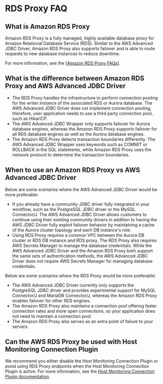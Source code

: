 # RDS Proxy FAQ

## What is Amazon RDS Proxy
Amazon RDS Proxy is a fully managed, highly available database proxy for Amazon Relational Database Service (RDS). Similar to the AWS Advanced JDBC Driver, Amazon RDS Proxy also supports failover and is able to route requests to new database instances to reduce downtime.

For more information, see the [[Amazon RDS Proxy FAQs](https://aws.amazon.com/rds/proxy/faqs/)].

## What is the difference between Amazon RDS Proxy and AWS Advanced JDBC Driver
* The RDS Proxy handles the infrastructure to perform connection pooling for the writer instance of the associated RDS or Aurora database. The AWS Advanced JDBC Driver does not implement connection pooling, therefore, user application needs to use a third party connection pool, such as HikariCP.
* The AWS Advanced JDBC Wrapper only supports failover for Aurora database engines, whereas the Amazon RDS Proxy supports failover for all RDS database engines as well as the Aurora database engines.
* The Amazon RDS Proxy detects transaction boundaries differently. The AWS Advanced JDBC Wrapper uses keywords such as COMMIT or ROLLBACK in the SQL statements, while Amazon RDS Proxy uses the network protocol to determine the transaction boundaries.

## When to use an Amazon RDS Proxy vs AWS Advanced JDBC Driver
Below are some scenarios where the AWS Advanced JDBC Driver would be more preferable:
- If you already have a community JDBC driver fully integrated in your workflow, such as the PostgreSQL JDBC driver or the MySQL Connector/J. The AWS Advanced JDBC Driver allows customers to continue using their existing community drivers in addition to having the AWS JDBC Driver fully exploit failover behavior by maintaining a cache of the Aurora cluster topology and each DB instance's role.
- Using RDS Proxy requires a common VPC between the Aurora DB cluster or RDS DB instance and RDS proxy. The RDS Proxy also requires AWS Secrets Manager to manage the database credentials. While the AWS Advanced JDBC Driver and the Amazon RDS Proxy both support the same sets of authentication methods, the AWS Advanced JDBC Driver does not require AWS Secrets Manager for managing database credentials.

Below are some scenarios where the RDS Proxy would be more preferable:
- The AWS Advanced JDBC Driver currently only supports the PostgreSQL JDBC driver and provides experimental support for MySQL Connector/J and MariaDB Connector/J, whereas the Amazon RDS Proxy enables failover for other RDS engines.
- The Amazon RDS Proxy also maintains a connection pool offering faster connection rates and more open connections, so your application does not need to maintain a connection pool.
- The Amazon RDS Proxy also serves as an extra point of failure to your servers.

## Can the AWS RDS Proxy be used with Host Monitoring Connection Plugin
We recommend you either disable the Host Monitoring Connection Plugin or avoid using RDS Proxy endpoints when the Host Monitoring Connection Plugin is active. For more information, see the [Host Monitoring Connection Plugin documentation](https://github.com/awslabs/aws-advanced-jdbc-wrapper/wiki/UsingTheHostMonitoringPlugin#warning-warnings-about-usage-of-the-aws-advanced-jdbc-driver-with-rds-proxy).